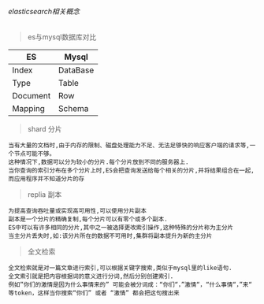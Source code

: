 ###### elasticsearch相关概念
> es与mysql数据库对比

| ES | Mysql |
|----|-----|
| Index | DataBase| 
| Type | Table | 
| Document | Row |
| Mapping | Schema |


> shard 分片
```
当有大量的文档时,由于内存的限制、磁盘处理能力不足、无法足够快的响应客户端的请求等,一个节点可能不够。
这种情况下,数据可以分为较小的分片.每个分片放到不同的服务器上. 
当你查询的索引分布在多个分片上时,ES会把查询发送给每个相关的分片,并将结果组合在一起,而应用程序并不知道分片的存
```

> replia 副本
```
为提高查询吞吐量或实现高可用性,可以使用分片副本
副本是一个分片的精确复制,每个分片可以有零个或多个副本.
ES中可以有许多相同的分片,其中之一被选择更改索引操作,这种特殊的分片称为主分片
当主分片丢失时,如:该分片所在的数据不可用时,集群将副本提升为新的主分片
```

> 全文检索
```
全文检索就是对一篇文章进行索引,可以根据关键字搜索,类似于mysql里的like语句. 
全文索引就是把内容根据词的意义进行分词,然后分别创建索引.
例如”你们的激情是因为什么事情来的” 可能会被分词成：“你们“，”激情“，“什么事情“，”来“ 等token，这样当你搜索“你们” 或者 “激情” 都会把这句搜出来
```
